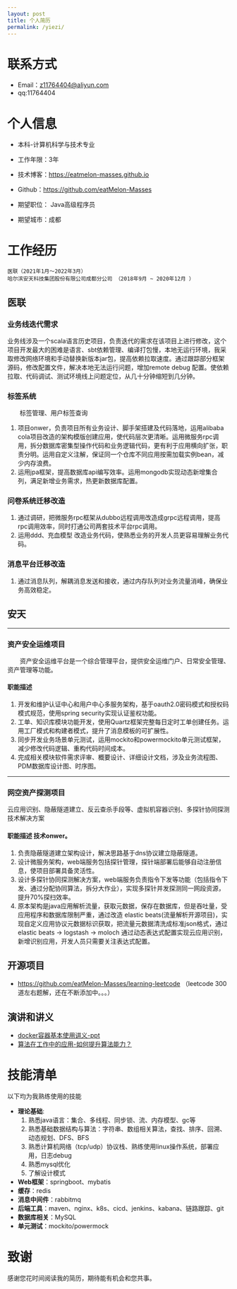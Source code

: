 ```yaml
---
layout: post
title: 个人简历
permalink: /yiezi/
---
```


# 联系方式


- Email：z11764404@aliyun.com
- qq:11764404
# 个人信息
 - 本科-计算机科学与技术专业
 - 工作年限：3年
 - 技术博客：https://eatmelon-masses.github.io
 - Github：https://github.com/eatMelon-Masses 

 - 期望职位： Java高级程序员
 - 期望城市：成都




# 工作经历
    医联（2021年1月～2022年3月）
    哈尔滨安天科技集团股份有限公司成都分公司 （2018年9月 ~ 2020年12月 ）
## 医联

### 业务线迭代需求
业务线涉及一个scala语言历史项目，负责迭代的需求在该项目上进行修改，这个项目开发最大的困难是语言、sbt依赖管理、编译打包慢，本地无运行环境，我采取修改网络环境和手动替换新版本jar包，提高依赖拉取速度。通过跟踪部分框架源码，修改配置文件，解决本地无法运行问题，增加remote debug 配置。使依赖拉取、代码调试、测试环境线上问题定位，从几十分钟缩短到几分钟。
### 标签系统
&emsp;&emsp;标签管理、用户标签查询
1. 项目onwer，负责项目所有业务设计、脚手架搭建及代码落地，运用alibaba cola项目改造的架构模版创建应用，使代码层次更清晰。运用微服务rpc调用，拆分数据库密集型操作代码和业务逻辑代码，更有利于应用横向扩张，职责分明。运用自定义注解，保证同一个仓库不同应用按需加载实例bean，减少内存浪费。
2. 运用jpa框架，提高数据库api编写效率。运用mongodb实现动态新增集合列，满足新增业务需求，热更新数据库配置。
### 问卷系统迁移改造
1. 通过调研，把微服务rpc框架从dubbo远程调用改造成grpc远程调用，提高rpc调用效率，同时打通公司两套技术平台rpc调用。
2. 运用ddd、充血模型 改造业务代码，使熟悉业务的开发人员更容易理解业务代码。
### 消息平台迁移改造
1. 通过消息队列，解耦消息发送和接收，通过内存队列对业务流量消峰，确保业务高效稳定。

## 安天 

***
### 资产安全运维项目 
&emsp;&emsp;资产安全运维平台是一个综合管理平台，提供安全运维门户、日常安全管理、资产管理等功能。

#### 职能描述
1. 开发和维护认证中心和用户中心多服务架构，基于oauth2.0密码模式和授权码模式规范，使用spring security实现认证鉴权功能。
2. 工单、知识库模块功能开发，使用Quartz框架完整每日定时工单创建任务。运用工厂模式和构建者模式，提升了消息模板的可扩展性。
3. 同步开发业务场景单元测试，运用mockito和powermockito单元测试框架，减少修改代码逻辑、重构代码时间成本。
4. 完成相关模块软件需求评审、概要设计、详细设计文档，涉及业务流程图、PDM数据库设计图、时序图。

***
### 网空资产探测项目
云应用识别、隐蔽隧道建立、反云查杀手段等、虚拟机容器识别、多探针协同探测技术解决方案

#### 职能描述 技术onwer。
1. 负责隐蔽隧道建立架构设计，解决思路基于dns协议建立隐蔽隧道。
3. 设计微服务架构，web端服务包括探针管理，探针端部署后能够自动注册信息，使项目部署具备灵活性。
4. 设计多探针协同探测解决方案，web端服务负责指令下发等功能（包括指令下发、通过分配协同算法，拆分大作业），实现多探针并发探测同一网段资源，提升70%探扫效率。
5. 原本架构是java应用解析流量，获取元数据，保存在数据库，但是吞吐量，受应用程序和数据库限制严重，通过改造 elastic beats(流量解析开源项目)，实现自定义应用协议元数据标识获取，把流量元数据清洗成标准json格式，通过elastic beats -> logstash -> moloch 通过动态表达式配置实现云应用识别，新增识别应用，开发人员只需要关注表达式配置。


## 开源项目

  - https://github.com/eatMelon-Masses/learning-leetcode （leetcode 300道左右题解，还在不断添加中。。。）



## 演讲和讲义

 - [docker容器基本使用讲义-ppt](https://www.icloud.com/iclouddrive/0dCkL_djhk1ZtHr-5xnXkF6kg#docker%E6%8A%80%E6%9C%AF%E5%88%86%E4%BA%AB)
 - [算法在工作中的应用-如何提升算法能力？](https://www.icloud.com/keynote/0WG7Zz0MeWvTdr-R4VJ8Eq-eA)   
   
# 技能清单

以下均为我熟练使用的技能
- **理论基础**: 
    1. 熟悉java语言：集合、多线程、同步锁、流、内存模型、gc等
    2. 熟悉基础数据结构与算法：字符串、数组相关算法，查找、排序、回溯、动态规划、DFS、BFS
    3. 熟悉计算机网络（tcp/udp）协议栈、熟练使用linux操作系统，部署应用，日志debug
    4. 熟悉mysql优化
    5. 了解设计模式
- **Web框架**：springboot、mybatis
- **缓存**：redis
- **消息中间件**：rabbitmq
- **后端工具**：maven、nginx、k8s、cicd、jenkins、kabana、链路跟踪、git
- **数据库相关**：MySQL
- **单元测试**：mockito/powermock

# 致谢
感谢您花时间阅读我的简历，期待能有机会和您共事。